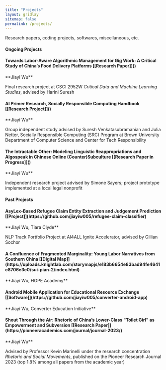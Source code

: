 ```yaml
---
title: "Projects"
layout: gridlay
sitemap: false
permalink: /projects/
---
```


<style>
img{
  border-radius: 10px;
}
.col-md-3 {
  margin-top:10px;
  margin-bottom:10px;
  padding:0px;
  display:block;
  overflow:hidden;
  text-align:center;
  display: table-cell;
  background: white;
  border-radius: 20px;
  height: auto;
}
iframe {
  margin:0;
  padding:0;
  width: 175px;
  display: inline;
  vertical-align: middle;
}
</style>

Research papers, coding projects, softwares, miscellaneous, etc.

#### Ongoing Projects

<div class="jumbotron">
<div class="col-md-12 col-sm-12">
<h4>Towards Labor-Aware Algorithmic Management for Gig Work: A Critical Study of China’s Food Delivery Platforms [[Research Paper]]()</h4>
**Jiayi Wu**

Final research project at CSCI 2952W *Critical Data and Machine Learning Studies*, advised by Harini Suresh
</div>
</div>

<div class="jumbotron">
<div class="col-md-12 col-sm-12">
<h4>AI Primer Research, Socially Responsible Computing Handbook [[Research Project]]()</h4>
**Jiayi Wu**

Group independent study advised by Suresh Venkatasubramanian and Julia Netter, Socially Responsible Computing (SRC) Program at Brown University Department of Computer Science and Center for Tech Responsibility
</div>
</div>

<div class="jumbotron">
<div class="col-md-12 col-sm-12">
<h4>The Intractable Other: Modeling Linguistic Reappropriations and Algospeak in Chinese Online (Counter)Subculture [[Research Paper in Progress]]()</h4>
**Jiayi Wu**

Independent research project advised by Simone Sayers; project prototype implemented at a local legal nonprofit
</div>
</div>

#### Past Projects

<div class="jumbotron">
<div class="col-md-12 col-sm-12">
<h4>AsyLex-Based Refugee Claim Entity Extraction and Judgement Prediction [[Project]](https://github.com/jiayiw005/refugee-claim-classifier)</h4>
**Jiayi Wu, Tiara Clyde**

NLP Track Portfolio Project at AI4ALL Ignite Accelerator, advised by Gillian Sochor
</div>
</div>

<div class="jumbotron">
<div class="col-md-12 col-sm-12">
<h4>A Confluence of Fragmented Marginality: Young Labor Narratives from Southern China [[Digital Map]](https://uploads.knightlab.com/storymapjs/e183b6654e83bad94fe4641c8706e3e0/sui-pian-2/index.html)</h4>
**Jiayi Wu, HOPE Academy**
</div>
</div>

<div class="jumbotron">
<div class="col-md-12 col-sm-12">
<h4>Android Mobile Application for Educational Resource Exchange [[Software]](https://github.com/jiayiw005/converter-android-app)</h4>
**Jiayi Wu, Converter Education Initiative**
</div>
</div>

<div class="jumbotron">
<div class="col-md-12 col-sm-12">
<h4>Shout Through the Air: Rhetoric of China’s
Lower-Class "Toilet Girl" as Empowerment and
Subversion [[Research Paper]](https://pioneeracademics.com/journal/journal-2023/)</h4>
**Jiayi Wu**

Advised by Professor Kevin Marinelli under the research concentration *Rhetoric and Social Movements*, published on the Pioneer Research Journal 2023 (top 1.8% among all papers from the academic year)
</div>
</div>
